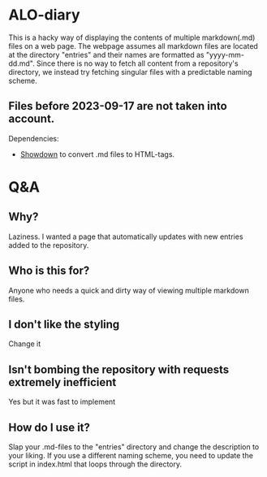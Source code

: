 # ALO-diary
This is a hacky way of displaying the contents of multiple markdown(.md) files on a web page. The webpage assumes all markdown files are located at the directory "entries" and their names are formatted as "yyyy-mm-dd.md". Since there is no way to fetch all content from a repository's directory, we instead try fetching singular files with a predictable naming scheme.

Files before 2023-09-17 are not taken into account.
---
Dependencies:
- [Showdown](https://github.com/showdownjs/showdown) to convert .md files to HTML-tags.


# Q&A
## Why?
Laziness. I wanted a page that automatically updates with new entries added to the repository. 

## Who is this for?
Anyone who needs a quick and dirty way of viewing multiple markdown files.

## I don't like the styling
Change it

## Isn't bombing the repository with requests extremely inefficient
Yes but it was fast to implement

## How do I use it?
Slap your .md-files to the "entries" directory and change the description to your liking. If you use a different naming scheme, you need to update the script in index.html that loops through the directory.
